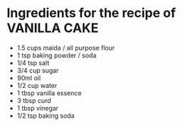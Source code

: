 # Ingredients for the recipe of VANILLA CAKE

* 1.5 cups maida / all purpose flour
* 1 tsp baking powder / soda
* 1/4 tsp salt
* 3/4 cup sugar
* 90ml oil
* 1/2 cup water
* 1 tbsp vanilla essence
* 3 tbsp curd
* 1 tbsp vinegar 
* 1/2 tsp baking soda
